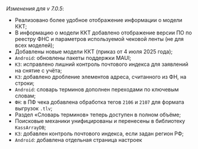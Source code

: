 _Изменения для v 7.0.5_:
- Реализовано более удобное отображение информации о модели ККТ;
- В информацию о модели ККТ добавлено отображение версии ПО по реестру ФНС и параметров используемой чековой ленты (не для всех моделей);
- Добавлены новые модели ККТ (приказ от 4 июля 2025 года);
- `Android`: обновлены пакеты поддержки MAUI;
- `КЗ`: исправлено лишний контроль почтового индекса для заявлений на снятие с учёта;
- `КЗ`: добавлено дробление элементов адреса, считанного из ФН, на строки;
- `Android`: словарь терминов дополнен переходами по ключевым словам;
- `ФН`: в ПФ чека добавлена обработка тегов `2106` и `2107` для формата выгрузок `.tlv`;
- Раздел «Словарь терминов» теперь доступен в полном объёме;
- Поисковые механики унифицированы и перенесены в библиотеку `KassArrayDB`;
- `КЗ`: добавлен контроль почтового индекса, если задан регион РФ;
- `Android`: добавлена отдельная страница настроек
